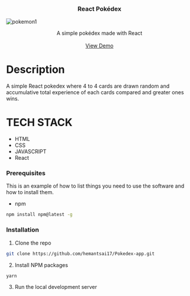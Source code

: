 <h3 align="center">
React Pokédex
  </h3>
  
![pokemon1](https://user-images.githubusercontent.com/44155019/142733722-8721fceb-cf9b-45f4-9372-5f60872a32d7.png)

 <p align="center">
  A simple pokédex made with React 
    <br />
    <br />
    <a href="https://pokedex.stevenhansel.com">View Demo</a>
    
    
  </p>
</p>

# Description
   
   A simple React pokedex where 4 to 4 cards are drawn random and accumulative total experience of each cards compared and greater ones wins.

# TECH STACK 
  * HTML
  * CSS
  * JAVASCRIPT
  * React

### Prerequisites

This is an example of how to list things you need to use the software and how to install them.

- npm

```sh
npm install npm@latest -g
```

### Installation

1. Clone the repo

```sh
git clone https://github.com/hemantsai17/Pokedex-app.git
```

2. Install NPM packages

```sh
yarn
```

3. Run the local development server

